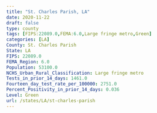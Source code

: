 ```yaml
---
title: "St. Charles Parish, LA"
date: 2020-11-22
draft: false
type: county
tags: [FIPS:22089.0,FEMA:6.0,Large fringe metro,Green]
categories: [LA]
County: St. Charles Parish
State: LA
FIPS: 22089.0
FEMA_Region: 6.0
Population: 53100.0
NCHS_Urban_Rural_Classification: Large fringe metro
Tests_in_prior_14_days: 1461.0
Fourteen_day_test_rate_per_100000: 2751.0
Percent_Positivity_in_prior_14_days: 0.036
Level: Green
url: /states/LA/st-charles-parish
---
```



